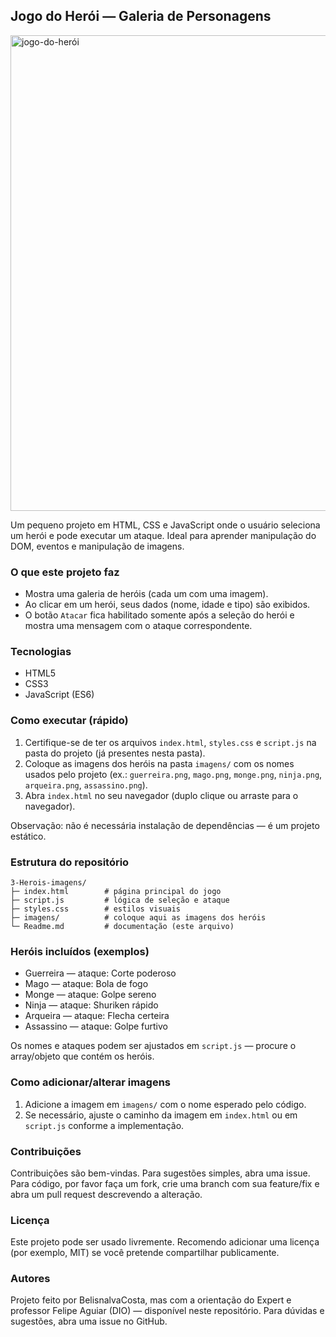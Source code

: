 ## Jogo do Herói — Galeria de Personagens

<img width="880" height="761" alt="jogo-do-herói" src="https://github.com/user-attachments/assets/cef954b0-ba20-4498-b76c-26c7fe870485" />


Um pequeno projeto em HTML, CSS e JavaScript onde o usuário seleciona um herói e pode executar um ataque. Ideal para aprender manipulação do DOM, eventos e manipulação de imagens.

### O que este projeto faz

- Mostra uma galeria de heróis (cada um com uma imagem).  
- Ao clicar em um herói, seus dados (nome, idade e tipo) são exibidos.  
- O botão `Atacar` fica habilitado somente após a seleção do herói e mostra uma mensagem com o ataque correspondente.

### Tecnologias

- HTML5
- CSS3
- JavaScript (ES6)

### Como executar (rápido)

1. Certifique-se de ter os arquivos `index.html`, `styles.css` e `script.js` na pasta do projeto (já presentes nesta pasta).  
2. Coloque as imagens dos heróis na pasta `imagens/` com os nomes usados pelo projeto (ex.: `guerreira.png`, `mago.png`, `monge.png`, `ninja.png`, `arqueira.png`, `assassino.png`).  
3. Abra `index.html` no seu navegador (duplo clique ou arraste para o navegador).  

Observação: não é necessária instalação de dependências — é um projeto estático.

### Estrutura do repositório

```
3-Herois-imagens/
├─ index.html        # página principal do jogo
├─ script.js         # lógica de seleção e ataque
├─ styles.css        # estilos visuais
├─ imagens/          # coloque aqui as imagens dos heróis
└─ Readme.md         # documentação (este arquivo)
```

### Heróis incluídos (exemplos)

- Guerreira — ataque: Corte poderoso
- Mago — ataque: Bola de fogo
- Monge — ataque: Golpe sereno
- Ninja — ataque: Shuriken rápido
- Arqueira — ataque: Flecha certeira
- Assassino — ataque: Golpe furtivo

Os nomes e ataques podem ser ajustados em `script.js` — procure o array/objeto que contém os heróis.

### Como adicionar/alterar imagens

1. Adicione a imagem em `imagens/` com o nome esperado pelo código.  
2. Se necessário, ajuste o caminho da imagem em `index.html` ou em `script.js` conforme a implementação.

### Contribuições

Contribuições são bem-vindas. Para sugestões simples, abra uma issue. Para código, por favor faça um fork, crie uma branch com sua feature/fix e abra um pull request descrevendo a alteração.

### Licença

Este projeto pode ser usado livremente. Recomendo adicionar uma licença (por exemplo, MIT) se você pretende compartilhar publicamente.

### Autores

Projeto feito por BelisnalvaCosta, mas com a orientação do Expert e professor Felipe Aguiar (DIO) — disponível neste repositório. Para dúvidas e sugestões, abra uma issue no GitHub.
